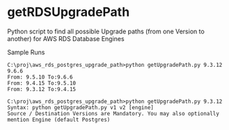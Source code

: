 # getRDSUpgradePath
Python script to find all possible Upgrade paths (from one Version to another) for AWS RDS Database Engines

Sample Runs
```
C:\proj\aws_rds_postgres_upgrade_path>python getUpgradePath.py 9.3.12 9.6.6
From: 9.5.10 To:9.6.6
From: 9.4.15 To:9.5.10
From: 9.3.12 To:9.4.15

C:\proj\aws_rds_postgres_upgrade_path>python getUpgradePath.py 9.3.12
Syntax: python getUpgradePath.py v1 v2 [engine]
Source / Destination Versions are Mandatory. You may also optionally mention Engine (default Postgres)
```